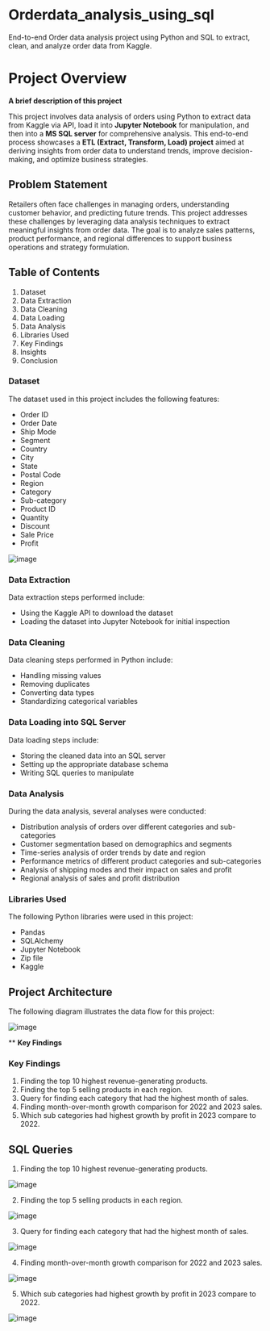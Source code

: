 # Orderdata_analysis_using_sql
End-to-end Order data analysis project using Python and SQL to extract, clean, and analyze order data from Kaggle.

# **Project Overview**

**A brief description of this project**

This project involves data analysis of orders using Python to extract data from Kaggle via API, load it into **Jupyter Notebook**  for manipulation, and then into a **MS SQL server** for comprehensive analysis. This end-to-end process showcases a  **ETL (Extract, Transform, Load) project** aimed at deriving insights from order data to understand trends, improve decision-making, and optimize business strategies.


## **Problem Statement**

Retailers often face challenges in managing orders, understanding customer behavior, and predicting future trends. This project addresses these challenges by leveraging data analysis techniques to extract meaningful insights from order data. The goal is to analyze sales patterns, product performance, and regional differences to support business operations and strategy formulation.

## **Table of Contents**
1. Dataset
2. Data Extraction
3. Data Cleaning
4. Data Loading
5. Data Analysis
6. Libraries Used
7. Key Findings
8. Insights
9. Conclusion

### **Dataset**
The dataset used in this project includes the following features:

- Order ID
- Order Date
- Ship Mode
- Segment
- Country
- City
- State
- Postal Code
- Region
- Category
- Sub-category
- Product ID
- Quantity
- Discount
- Sale Price
- Profit

![image](https://github.com/Vartikaac/Orderdata_analysis_using_sql/blob/main/assets/1.png)

### **Data Extraction**
Data extraction steps performed include:

- Using the Kaggle API to download the dataset
- Loading the dataset into Jupyter Notebook for initial inspection

### **Data Cleaning**
Data cleaning steps performed in Python include:

- Handling missing values
- Removing duplicates
- Converting data types
- Standardizing categorical variables

### **Data Loading into SQL Server**
Data loading steps include:

- Storing the cleaned data into an SQL server
- Setting up the appropriate database schema
- Writing SQL queries to manipulate

### **Data Analysis**
During the data analysis, several analyses were conducted:

- Distribution analysis of orders over different categories and sub-categories
- Customer segmentation based on demographics and segments
- Time-series analysis of order trends by date and region
- Performance metrics of different product categories and sub-categories
- Analysis of shipping modes and their impact on sales and profit
- Regional analysis of sales and profit distribution

### **Libraries Used**

The following Python libraries were used in this project:

- Pandas
- SQLAlchemy
- Jupyter Notebook
- Zip file
- Kaggle

## **Project Architecture**

The following diagram illustrates the data flow for this project:

![image](https://github.com/Vartikaac/Orderdata_analysis_using_sql/blob/main/assets/2.png)

** **Key Findings**

### **Key Findings**

1. Finding the top 10 highest revenue-generating products.
2. Finding the top 5 selling products in each region.
3. Query for finding each category that had the highest month of sales.
4. Finding month-over-month growth comparison for 2022 and 2023 sales.
5. Which sub categories had highest growth by profit in 2023 compare to 2022.

## SQL Queries 

1. Finding the top 10 highest revenue-generating products.

![image](https://github.com/Vartikaac/Orderdata_analysis_using_sql/blob/main/assets/3.png)

2. Finding the top 5 selling products in each region.

![image](https://github.com/Vartikaac/Orderdata_analysis_using_sql/blob/main/assets/4.png)

3. Query for finding each category that had the highest month of sales.

![image](https://github.com/Vartikaac/Orderdata_analysis_using_sql/blob/main/assets/5.png)

4. Finding month-over-month growth comparison for 2022 and 2023 sales.

![image](https://github.com/Vartikaac/Orderdata_analysis_using_sql/blob/main/assets/6.png)

5. Which sub categories had highest growth by profit in 2023 compare to 2022.

![image](https://github.com/Vartikaac/Orderdata_analysis_using_sql/blob/main/assets/7.png)

